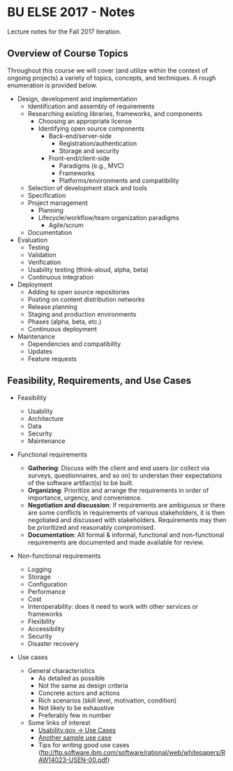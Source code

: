 # BU ELSE 2017 - Notes
Lecture notes for the Fall 2017 iteration.

## Overview of Course Topics

Throughout this course we will cover (and utilize within the context of ongoing projects) a variety of topics, concepts, and techniques. A rough enumeration is provided below.

* Design, development and implementation
  * Identification and assembly of requirements
  * Researching existing libraries, frameworks, and components
    * Choosing an appropriate license
    * Identifying open source components
      * Back-end/server-side
        * Registration/authentication
        * Storage and security
      * Front-end/client-side
        * Paradigms (e.g., MVC)
        * Frameworks
        * Platforms/environments and compatibility
  * Selection of development stack and tools
  * Specification
  * Project management
    * Planning
    * Lifecycle/workflow/team organization paradigms
      * Agile/scrum
  * Documentation
* Evaluation
  * Testing
  * Validation
  * Verification
  * Usability testing (think-aloud, alpha, beta)
  * Continuous integration
* Deployment
  * Adding to open source repositories
  * Posting on content distribution networks
  * Release planning
  * Staging and production environments
  * Phases (alpha, beta, etc.)
  * Continuous deployment
* Maintenance
  * Dependencies and compatibility
  * Updates
  * Feature requests

## Feasibility, Requirements, and Use Cases

* Feasibility
  * Usability
  * Architecture
  * Data
  * Security
  * Maintenance

* Functional requirements
  * **Gathering**: Discuss with the client and end users (or collect via surveys, questionnaires, and so on) to understan their expectations of the software artifact(s) to be built.
  * **Organizing**: Prioritize and arrange the requirements in order of importance, urgency, and convenience.
  * **Negotiation and discussion**: If requirements are ambiguous or there are some conflicts in requirements of various stakeholders, it is then negotiated and discussed with stakeholders. Requirements may then be prioritized and reasonably compromised.
  * **Documentation**: All formal & informal, functional and non-functional requirements are documented and made available for review.

* Non-functional requirements
  * Logging
  * Storage
  * Configuration
  * Performance
  * Cost
  * Interoperability: does it need to work with other services or frameworks
  * Flexibility
  * Accessibility
  * Security
  * Disaster recovery

* Use cases
  * General characteristics
    * As detailed as possible
    * Not the same as design criteria
    * Concrete actors and actions
    * Rich scenarios (skill level, motivation, condition)
    * Not likely to be exhaustive
    * Preferably few in number
  * Some links of interest
    * [Usability.gov -> Use Cases](https://www.usability.gov/how-to-and-tools/methods/use-cases.html)
    * [Another sample use case](http://tynerblain.com/blog/2007/04/09/sample-use-case-example/)
    * Tips for writing good use cases (ftp://ftp.software.ibm.com/software/rational/web/whitepapers/RAW14023-USEN-00.pdf)
